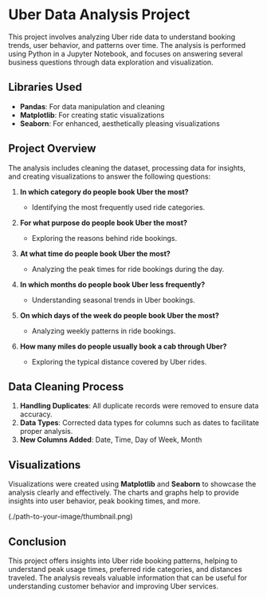 # Uber Data Analysis Project

This project involves analyzing Uber ride data to understand booking trends, user behavior, and patterns over time. The analysis is performed using Python in a Jupyter Notebook, and focuses on answering several business questions through data exploration and visualization.

## Libraries Used
- **Pandas**: For data manipulation and cleaning
- **Matplotlib**: For creating static visualizations
- **Seaborn**: For enhanced, aesthetically pleasing visualizations

## Project Overview

The analysis includes cleaning the dataset, processing data for insights, and creating visualizations to answer the following questions:

1. **In which category do people book Uber the most?**
   - Identifying the most frequently used ride categories.
   
2. **For what purpose do people book Uber the most?**
   - Exploring the reasons behind ride bookings.

3. **At what time do people book Uber the most?**
   - Analyzing the peak times for ride bookings during the day.

4. **In which months do people book Uber less frequently?**
   - Understanding seasonal trends in Uber bookings.

5. **On which days of the week do people book Uber the most?**
   - Analyzing weekly patterns in ride bookings.

6. **How many miles do people usually book a cab through Uber?**
   - Exploring the typical distance covered by Uber rides.

## Data Cleaning Process

1. **Handling Duplicates**: All duplicate records were removed to ensure data accuracy.
2. **Data Types**: Corrected data types for columns such as dates to facilitate proper analysis.
3. **New Columns Added**: Date, Time, Day of Week, Month

## Visualizations

Visualizations were created using **Matplotlib** and **Seaborn** to showcase the analysis clearly and effectively. The charts and graphs help to provide insights into user behavior, peak booking times, and more.

(./path-to-your-image/thumbnail.png)

## Conclusion

This project offers insights into Uber ride booking patterns, helping to understand peak usage times, preferred ride categories, and distances traveled. The analysis reveals valuable information that can be useful for understanding customer behavior and improving Uber services.
